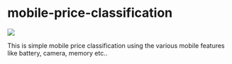 # mobile-price-classification

![](https://img.shields.io/github/workflow/status/mugeshk97/mobile-price-classification/Mobile%20Price?event=push&style=for-the-badge)

This is simple mobile price classification using the various mobile features like battery, camera, memory etc.. 
